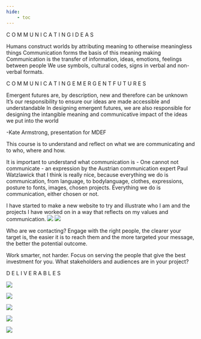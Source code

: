 ```yaml
---
hide:
    - toc
---
```


C O M M U N I C A T I N G  I D E A S

Humans construct worlds by attributing meaning to otherwise meaningless things
Communication forms the basis of this meaning making
Communication is the transfer of information, ideas, emotions, feelings between people
We use symbols, cultural codes, signs in verbal and non-verbal formats.

C O M M U N I C A T I N G  E M E R G E N T   F U T U R E S

Emergent futures are, by description, new and therefore can be unknown 
It’s our responsibility to ensure our ideas are made accessible and understandable
In designing emergent futures, we are also responsible for designing the intangible meaning and communicative impact of the ideas we put into the world

-Kate Armstrong, presentation for MDEF

This course is to understand and reflect on what we are communicating and to who, where and how. 

It is important to understand what communication is - One cannot not communicate - an expression by the Austrian communication expert Paul Watzlawick that I think is really nice, because everything we do is communication, from language, to bodylanguage, clothes, expressions, posture to fonts, images, chosen projects. Everything we do is communication, either chosen or not. 

I have started to make a new website to try and illustrate who I am and the projects I have worked on in a way that reflects on my values and communication.
![](https://i.imgur.com/XdxT2in.jpg)
![](https://i.imgur.com/UgUNOoS.jpg)

Who are we contacting? Engage with the right people, the clearer your target is, the easier it is to reach them and the more targeted your message, the better the potential outcome.

Work smarter, not harder. Focus on serving the people that give the best investment for you. What stakeholders and audiences are in your project?

D E L I V E R A B L E S 

![](https://i.imgur.com/T5A17Xv.jpg)

![](https://i.imgur.com/yFkLDTJ.jpg)

![](https://i.imgur.com/iuc7ftM.jpg)

![](https://i.imgur.com/r46nXpe.jpg)

![](https://i.imgur.com/ZDNPKW4.jpg)

